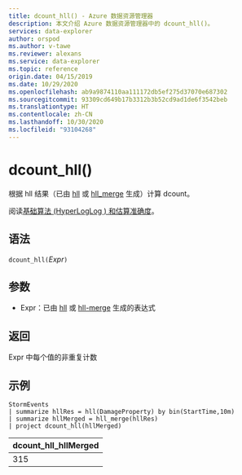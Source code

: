 ```yaml
---
title: dcount_hll() - Azure 数据资源管理器
description: 本文介绍 Azure 数据资源管理器中的 dcount_hll()。
services: data-explorer
author: orspod
ms.author: v-tawe
ms.reviewer: alexans
ms.service: data-explorer
ms.topic: reference
origin.date: 04/15/2019
ms.date: 10/29/2020
ms.openlocfilehash: ab9a9874110aa111172db5ef275d37070e687302
ms.sourcegitcommit: 93309cd649b17b3312b3b52cd9ad1de6f3542beb
ms.translationtype: HT
ms.contentlocale: zh-CN
ms.lasthandoff: 10/30/2020
ms.locfileid: "93104268"
---
```

# <a name="dcount_hll"></a>dcount_hll()

根据 hll 结果（已由 [hll](hll-aggfunction.md) 或 [hll_merge](hll-merge-aggfunction.md) 生成）计算 dcount。

阅读[基础算法 (HyperLogLog  ) 和估算准确度](dcount-aggfunction.md#estimation-accuracy)。

## <a name="syntax"></a>语法

`dcount_hll(`*Expr*`)`

## <a name="arguments"></a>参数

* Expr：已由 [hll](hll-aggfunction.md) 或 [hll-merge](hll-merge-aggfunction.md) 生成的表达式

## <a name="returns"></a>返回

Expr 中每个值的非重复计数

## <a name="examples"></a>示例

<!-- csl: https://help.kusto.chinacloudapi.cn:443/Samples -->
```kusto
StormEvents
| summarize hllRes = hll(DamageProperty) by bin(StartTime,10m)
| summarize hllMerged = hll_merge(hllRes)
| project dcount_hll(hllMerged)
```

|dcount_hll_hllMerged|
|---|
|315|
